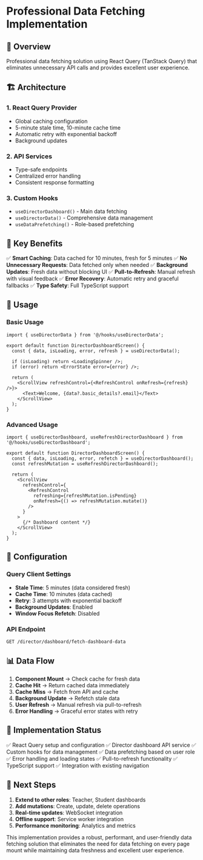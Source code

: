 # Professional Data Fetching Implementation

## 🎯 Overview
Professional data fetching solution using React Query (TanStack Query) that eliminates unnecessary API calls and provides excellent user experience.

## 🏗️ Architecture

### 1. React Query Provider
- Global caching configuration
- 5-minute stale time, 10-minute cache time
- Automatic retry with exponential backoff
- Background updates

### 2. API Services
- Type-safe endpoints
- Centralized error handling
- Consistent response formatting

### 3. Custom Hooks
- `useDirectorDashboard()` - Main data fetching
- `useDirectorData()` - Comprehensive data management
- `useDataPrefetching()` - Role-based prefetching

## 🚀 Key Benefits

✅ **Smart Caching**: Data cached for 10 minutes, fresh for 5 minutes
✅ **No Unnecessary Requests**: Data fetched only when needed
✅ **Background Updates**: Fresh data without blocking UI
✅ **Pull-to-Refresh**: Manual refresh with visual feedback
✅ **Error Recovery**: Automatic retry and graceful fallbacks
✅ **Type Safety**: Full TypeScript support

## 📖 Usage

### Basic Usage
```tsx
import { useDirectorData } from '@/hooks/useDirectorData';

export default function DirectorDashboardScreen() {
  const { data, isLoading, error, refresh } = useDirectorData();

  if (isLoading) return <LoadingSpinner />;
  if (error) return <ErrorState error={error} />;

  return (
    <ScrollView refreshControl={<RefreshControl onRefresh={refresh} />}>
      <Text>Welcome, {data?.basic_details?.email}</Text>
    </ScrollView>
  );
}
```

### Advanced Usage
```tsx
import { useDirectorDashboard, useRefreshDirectorDashboard } from '@/hooks/useDirectorDashboard';

export default function DirectorDashboardScreen() {
  const { data, isLoading, error, refetch } = useDirectorDashboard();
  const refreshMutation = useRefreshDirectorDashboard();

  return (
    <ScrollView
      refreshControl={
        <RefreshControl
          refreshing={refreshMutation.isPending}
          onRefresh={() => refreshMutation.mutate()}
        />
      }
    >
      {/* Dashboard content */}
    </ScrollView>
  );
}
```

## 🔧 Configuration

### Query Client Settings
- **Stale Time**: 5 minutes (data considered fresh)
- **Cache Time**: 10 minutes (data cached)
- **Retry**: 3 attempts with exponential backoff
- **Background Updates**: Enabled
- **Window Focus Refetch**: Disabled

### API Endpoint
```
GET /director/dashboard/fetch-dashboard-data
```

## 📊 Data Flow

1. **Component Mount** → Check cache for fresh data
2. **Cache Hit** → Return cached data immediately
3. **Cache Miss** → Fetch from API and cache
4. **Background Update** → Refetch stale data
5. **User Refresh** → Manual refresh via pull-to-refresh
6. **Error Handling** → Graceful error states with retry

## 🎯 Implementation Status

✅ React Query setup and configuration
✅ Director dashboard API service
✅ Custom hooks for data management
✅ Data prefetching based on user role
✅ Error handling and loading states
✅ Pull-to-refresh functionality
✅ TypeScript support
✅ Integration with existing navigation

## 🚀 Next Steps

1. **Extend to other roles**: Teacher, Student dashboards
2. **Add mutations**: Create, update, delete operations
3. **Real-time updates**: WebSocket integration
4. **Offline support**: Service worker integration
5. **Performance monitoring**: Analytics and metrics

This implementation provides a robust, performant, and user-friendly data fetching solution that eliminates the need for data fetching on every page mount while maintaining data freshness and excellent user experience.
